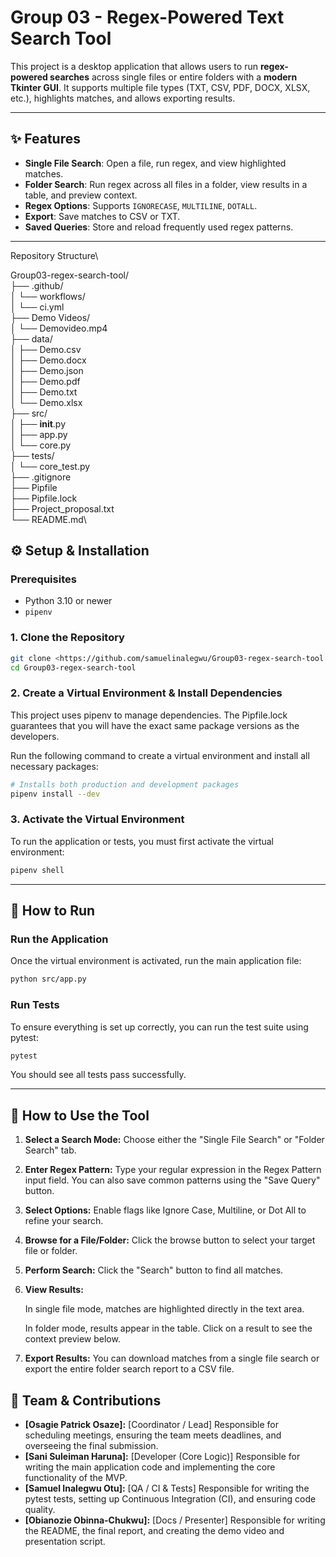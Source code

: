 # Group 03 - Regex-Powered Text Search Tool

This project is a desktop application that allows users to run **regex-powered searches** across single files or entire folders with a **modern Tkinter GUI**. It supports multiple file types (TXT, CSV, PDF, DOCX, XLSX, etc.), highlights matches, and allows exporting results.

---

## ✨ Features
- **Single File Search**: Open a file, run regex, and view highlighted matches.  
- **Folder Search**: Run regex across all files in a folder, view results in a table, and preview context.  
- **Regex Options**: Supports `IGNORECASE`, `MULTILINE`, `DOTALL`.  
- **Export**: Save matches to CSV or TXT.  
- **Saved Queries**: Store and reload frequently used regex patterns.  

---

Repository Structure\

   Group03-regex-search-tool/\
    ├── .github/\
    │   └── workflows/\
    │       └── ci.yml\
    ├── Demo Videos/\
    │   └── Demovideo.mp4\
    ├── data/\
    │   ├── Demo.csv\
    │   ├── Demo.docx\
    │   ├── Demo.json\
    │   ├── Demo.pdf\
    │   ├── Demo.txt\
    │   └── Demo.xlsx\
    ├── src/\
    │   ├── __init__.py\
    │   ├── app.py\
    │   └── core.py\
    ├── tests/\
    │   └── core_test.py\
    ├── .gitignore\
    ├── Pipfile\
    ├── Pipfile.lock\
    ├── Project_proposal.txt\
    └── README.md\
     


## ⚙️ Setup & Installation

### Prerequisites

-   Python 3.10 or newer
-   `pipenv`


### 1. Clone the Repository

```bash
git clone <https://github.com/samuelinalegwu/Group03-regex-search-tool.git>
cd Group03-regex-search-tool
```


### 2. Create a Virtual Environment & Install Dependencies

This project uses pipenv to manage dependencies. The Pipfile.lock guarantees that you will have the exact same package versions as the developers.

Run the following command to create a virtual environment and install all necessary packages:


``` bash
# Installs both production and development packages
pipenv install --dev
```

### 3. Activate the Virtual Environment
To run the application or tests, you must first activate the virtual environment:

``` bash
pipenv shell
```

------------------------------------------------------------------------

## 🚀 How to Run

### Run the Application
Once the virtual environment is activated, run the main application file:

``` bash
python src/app.py
```

### Run Tests
To ensure everything is set up correctly, you can run the test suite using pytest:


``` bash
pytest
```

You should see all tests pass successfully.

------------------------------------------------------------------------

## 📖 How to Use the Tool

1. **Select a Search Mode:** Choose either the "Single File Search" or "Folder Search" tab.

2. **Enter Regex Pattern:** Type your regular expression in the Regex Pattern input field. You can also save common patterns using the "Save Query" button.

3. **Select Options:** Enable flags like Ignore Case, Multiline, or Dot All to refine your search.

4. **Browse for a File/Folder:** Click the browse button to select your target file or folder.

5. **Perform Search:** Click the "Search" button to find all matches.

6. **View Results:**

    In single file mode, matches are highlighted directly in the text area.

    In folder mode, results appear in the table. Click on a result to see the context preview below.

7. **Export Results:** You can download matches from a single file search or export the entire folder search report to a CSV file.


## 👥 Team & Contributions

- **[Osagie Patrick Osaze]:** [Coordinator / Lead] Responsible for scheduling meetings, ensuring the team meets deadlines, and overseeing the final submission.
- **[Sani Suleiman Haruna]:** [Developer (Core Logic)] Responsible for writing the main application code and implementing the core functionality of the MVP.
- **[Samuel Inalegwu Otu]:** [QA / CI & Tests] Responsible for writing the pytest tests, setting up Continuous Integration (CI), and ensuring code quality.
- **[Obianozie Obinna-Chukwu]:** [Docs / Presenter] Responsible for writing the README, the final report, and creating the demo video and presentation script.
